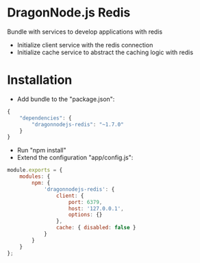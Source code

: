 # DragonNode.js Redis
Bundle with services to develop applications with redis
- Initialize client service with the redis connection
- Initialize cache service to abstract the caching logic with redis

# Installation
- Add bundle to the "package.json":
```javascript
{
    "dependencies": {
        "dragonnodejs-redis": "~1.7.0"
    }
}
```
- Run "npm install"
- Extend the configuration "app/config.js":
```javascript
module.exports = {
    modules: {
        npm: {
            'dragonnodejs-redis': {
                client: {
                    port: 6379,
                    host: '127.0.0.1',
                    options: {}
                },
                cache: { disabled: false }
            }
        }
    }
};
```
